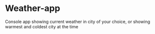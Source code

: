 # Weather-app
 Console app showing current weather in city of your choice, or showing warmest and coldest city at the time
